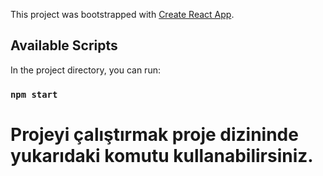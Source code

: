 This project was bootstrapped with [Create React App](https://github.com/facebook/create-react-app).

## Available Scripts

In the project directory, you can run:

### `npm start`

# Projeyi çalıştırmak proje dizininde yukarıdaki komutu kullanabilirsiniz.


